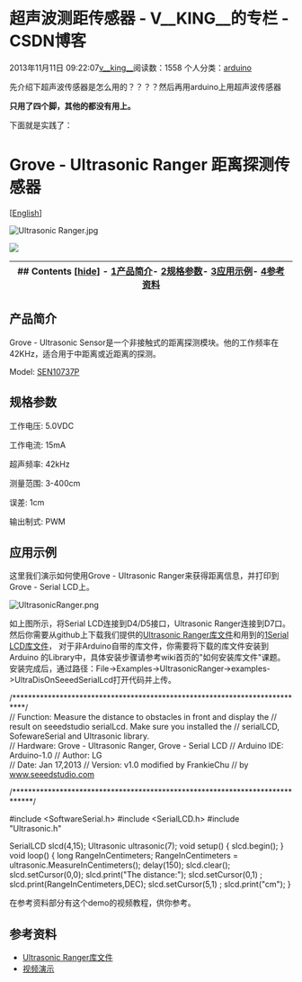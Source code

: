 # 超声波测距传感器 - V__KING__的专栏 - CSDN博客





2013年11月11日 09:22:07[v__king__](https://me.csdn.net/V__KING__)阅读数：1558
个人分类：[arduino](https://blog.csdn.net/V__KING__/article/category/1678023)











先介绍下超声波传感器是怎么用的？？？？然后再用arduino上用超声波传感器















**只用了四个脚，其他的都没有用上。**



下面就是实践了：

# Grove - Ultrasonic Ranger 距离探测传感器




[](http://www.seeedstudio.com/wiki/Grove_-_Ultrasonic_Ranger_%E8%B7%9D%E7%A6%BB%E6%8E%A2%E6%B5%8B%E4%BC%A0%E6%84%9F%E5%99%A8#mw-head)[](http://www.seeedstudio.com/wiki/Grove_-_Ultrasonic_Ranger_%E8%B7%9D%E7%A6%BB%E6%8E%A2%E6%B5%8B%E4%BC%A0%E6%84%9F%E5%99%A8#p-search)


[[English](http://www.seeedstudio.com/wiki/Grove_-_Ultrasonic_Ranger)]


![Ultrasonic Ranger.jpg](http://www.seeedstudio.com/wiki/images/thumb/3/3a/Ultrasonic_Ranger.jpg/300px-Ultrasonic_Ranger.jpg)

![](http://www.seeedstudio.com/wiki/skins/common/images/magnify-clip.png)



|## Contents [[hide](http://www.seeedstudio.com/wiki/Grove_-_Ultrasonic_Ranger_%E8%B7%9D%E7%A6%BB%E6%8E%A2%E6%B5%8B%E4%BC%A0%E6%84%9F%E5%99%A8#)] - [1产品简介](http://www.seeedstudio.com/wiki/Grove_-_Ultrasonic_Ranger_%E8%B7%9D%E7%A6%BB%E6%8E%A2%E6%B5%8B%E4%BC%A0%E6%84%9F%E5%99%A8#.E4.BA.A7.E5.93.81.E7.AE.80.E4.BB.8B)- [2规格参数](http://www.seeedstudio.com/wiki/Grove_-_Ultrasonic_Ranger_%E8%B7%9D%E7%A6%BB%E6%8E%A2%E6%B5%8B%E4%BC%A0%E6%84%9F%E5%99%A8#.E8.A7.84.E6.A0.BC.E5.8F.82.E6.95.B0)- [3应用示例](http://www.seeedstudio.com/wiki/Grove_-_Ultrasonic_Ranger_%E8%B7%9D%E7%A6%BB%E6%8E%A2%E6%B5%8B%E4%BC%A0%E6%84%9F%E5%99%A8#.E5.BA.94.E7.94.A8.E7.A4.BA.E4.BE.8B)- [4参考资料](http://www.seeedstudio.com/wiki/Grove_-_Ultrasonic_Ranger_%E8%B7%9D%E7%A6%BB%E6%8E%A2%E6%B5%8B%E4%BC%A0%E6%84%9F%E5%99%A8#.E5.8F.82.E8.80.83.E8.B5.84.E6.96.99)|
|----|

## 产品简介

Grove - Ultrasonic Sensor是一个非接触式的距离探测模块。他的工作频率在42KHz，适合用于中距离或近距离的探测。 

Model: [SEN10737P](http://www.seeedstudio.com/depot/grove-ultrasonic-ranger-p-960.html?cPath=144_149)



## 规格参数

工作电压: 5.0VDC 

工作电流: 15mA 

超声频率: 42kHz 

测量范围: 3-400cm 

误差: 1cm 

输出制式: PWM 


## 应用示例

这里我们演示如何使用Grove - Ultrasonic Ranger来获得距离信息，并打印到Grove - Serial LCD上。


![UltrasonicRanger.png](http://www.seeedstudio.com/wiki/images/6/66/UltrasonicRanger.png)


如上图所示，将Serial LCD连接到D4/D5接口，Ultrasonic Ranger连接到D7口。然后你需要从github上下载我们提供的[Ultrasonic
 Ranger库文件](https://github.com/Seeed-Studio/Grove_Ultrasonic_Ranger)和用到的[1Serial LCD库文件](https://github.com/Seeed-Studio/Grove_SerialLCDV1.)， 对于非Arduino自带的库文件，你需要将下载的库文件安装到Arduino
 的Library中，具体安装步骤请参考wiki首页的"如何安装库文件"课题。 安装完成后，通过路径：File->Examples->UltrasonicRanger->examples->UltraDisOnSeeedSerialLcd打开代码并上传。 

/***************************************************************************/        
// Function: Measure the distance to obstacles in front and display the
//                         result on seeedstudio serialLcd. Make sure you installed the
//                         serialLCD, SofewareSerial and Ultrasonic library.        
//        Hardware: Grove - Ultrasonic Ranger, Grove - Serial LCD
//        Arduino IDE: Arduino-1.0
//        Author:         LG                
//        Date:          Jan 17,2013
//        Version: v1.0 modified by FrankieChu
//        by www.seeedstudio.com

/*****************************************************************************/


#include <SoftwareSerial.h>
#include <SerialLCD.h>
#include "Ultrasonic.h"

SerialLCD slcd(4,15);
Ultrasonic ultrasonic(7);
void setup()
{
   slcd.begin();
}
void loop()
{
        long RangeInCentimeters;
        RangeInCentimeters = ultrasonic.MeasureInCentimeters();
        delay(150);
        slcd.clear();
        slcd.setCursor(0,0);
        slcd.print("The distance:");
        slcd.setCursor(0,1) ;
        slcd.print(RangeInCentimeters,DEC);
        slcd.setCursor(5,1) ;
        slcd.print("cm");
}

在参考资料部分有这个demo的视频教程，供你参考。


## 参考资料
- [Ultrasonic Ranger库文件](http://www.seeedstudio.com/wiki/images/9/95/Ultrasonic.zip)
- [视频演示](http://v.youku.com/v_show/id_XMzEzNTcwODI4.html)



[](http://v.youku.com/v_show/id_XMzEzNTcwODI4.html)



